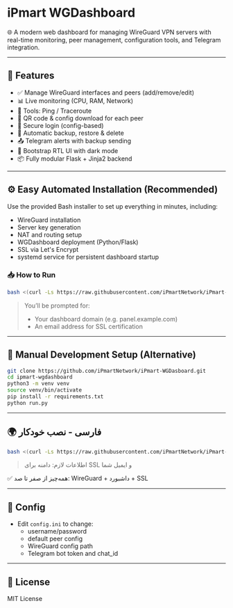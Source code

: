 
# iPmart WGDashboard

🌐 A modern web dashboard for managing WireGuard VPN servers with real-time monitoring, peer management, configuration tools, and Telegram integration.

---

## 🚀 Features

- ✅ Manage WireGuard interfaces and peers (add/remove/edit)
- 📊 Live monitoring (CPU, RAM, Network)
- 🧰 Tools: Ping / Traceroute
- 🧾 QR code & config download for each peer
- 🔐 Secure login (config-based)
- 🔄 Automatic backup, restore & delete
- 📤 Telegram alerts with backup sending
- 🧩 Bootstrap RTL UI with dark mode
- 📦 Fully modular Flask + Jinja2 backend

---

## ⚙️ Easy Automated Installation (Recommended)

Use the provided Bash installer to set up everything in minutes, including:
- WireGuard installation
- Server key generation
- NAT and routing setup
- WGDashboard deployment (Python/Flask)
- SSL via Let's Encrypt
- systemd service for persistent dashboard startup

### 📥 How to Run

```bash
bash <(curl -Ls https://raw.githubusercontent.com/iPmartNetwork/iPmart-WGDasboard/master/install_wg_dashboard.sh

```

> You’ll be prompted for:
> - Your dashboard domain (e.g. panel.example.com)
> - An email address for SSL certification

---

## 🧪 Manual Development Setup (Alternative)

```bash
git clone https://github.com/iPmartNetwork/iPmart-WGDasboard.git
cd ipmart-wgdashboard
python3 -m venv venv
source venv/bin/activate
pip install -r requirements.txt
python run.py
```

---

## 🌍 فارسی - نصب خودکار

```bash
bash <(curl -Ls https://raw.githubusercontent.com/iPmartNetwork/iPmart-WGDasboard/master/install_wg_dashboard.sh)

```

> اطلاعات لازم: دامنه برای SSL و ایمیل شما

✅ همه‌چیز از صفر تا صد: WireGuard + داشبورد + SSL

---

## 🔐 Config

- Edit `config.ini` to change:
  - username/password
  - default peer config
  - WireGuard config path
  - Telegram bot token and chat_id

---

## 📜 License

MIT License
